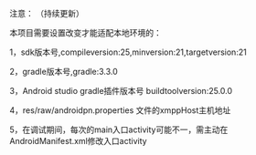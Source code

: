 ﻿注意：
（持续更新）

本项目需要设置改变才能适配本地环境的：

1，sdk版本号,compileversion:25,minversion:21,targetversion:21

2，gradle版本号,gradle:3.3.0

3，Android studio gradle插件版本号 buildtoolversion:25.0.0

4，res/raw/androidpn.properties 文件的xmppHost主机地址

5，在调试期间，每次的main入口activity可能不一，需主动在AndroidManifest.xml修改入口activity

